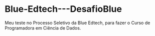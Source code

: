 # Blue-Edtech---DesafioBlue
Meu teste no Processo Seletivo da Blue Edtech, para fazer o Curso de Programadora em Ciência de Dados.
